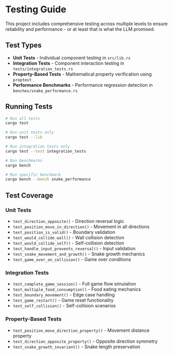 # Testing Guide

This project includes comprehensive testing across multiple levels to ensure reliability and performance - or at least that is what the LLM promised.

## Test Types

- **Unit Tests** - Individual component testing in `src/lib.rs`
- **Integration Tests** - Component interaction testing in `tests/integration_tests.rs`
- **Property-Based Tests** - Mathematical property verification using `proptest`
- **Performance Benchmarks** - Performance regression detection in `benches/snake_performance.rs`

## Running Tests

```bash
# Run all tests
cargo test

# Run unit tests only
cargo test --lib

# Run integration tests only
cargo test --test integration_tests

# Run benchmarks
cargo bench

# Run specific benchmark
cargo bench --bench snake_performance
```

## Test Coverage

### Unit Tests

- `test_direction_opposite()` - Direction reversal logic
- `test_position_move_in_direction()` - Movement in all directions
- `test_position_is_valid()` - Boundary validation
- `test_would_collide_wall()` - Wall collision detection
- `test_would_collide_self()` - Self-collision detection
- `test_handle_input_prevents_reversal()` - Input validation
- `test_snake_movement_and_growth()` - Snake growth mechanics
- `test_game_over_on_collision()` - Game over conditions

### Integration Tests

- `test_complete_game_session()` - Full game flow simulation
- `test_multiple_food_consumption()` - Food eating mechanics
- `test_boundary_movement()` - Edge case handling
- `test_game_restart()` - Game reset functionality
- `test_self_collision()` - Self-collision scenarios

### Property-Based Tests

- `test_position_move_direction_property()` - Movement distance property
- `test_direction_opposite_property()` - Opposite direction symmetry
- `test_snake_growth_invariant()` - Snake length preservation
